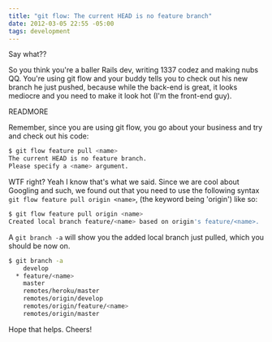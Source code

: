 ```yaml
---
title: "git flow: The current HEAD is no feature branch"
date: 2012-03-05 22:55 -05:00
tags: development
---
```


Say what??

So you think you're a baller Rails dev, writing 1337 codez and making nubs QQ. You're using git flow and your buddy tells you to check out his new branch he just pushed, because while the back-end is great, it looks mediocre and you need to make it look hot (I'm the front-end guy).

READMORE

Remember, since you are using git flow, you go about your business and try and check out his code:

```bash
$ git flow feature pull <name>
The current HEAD is no feature branch.
Please specify a <name> argument.
```

WTF right? Yeah I know that's what we said. Since we are cool about Googling and such, we found out that you need to use the following syntax `git flow feature pull origin <name>`, (the keyword being 'origin') like so:

```bash
$ git flow feature pull origin <name>
Created local branch feature/<name> based on origin's feature/<name>.
```

A `git branch -a` will show you the added local branch just pulled, which you should be now on.

```bash
$ git branch -a
    develop
  * feature/<name>
    master
    remotes/heroku/master
    remotes/origin/develop
    remotes/origin/feature/<name>
    remotes/origin/master
```

Hope that helps. Cheers!

